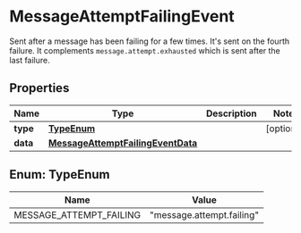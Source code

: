

# MessageAttemptFailingEvent

Sent after a message has been failing for a few times. It's sent on the fourth failure. It complements `message.attempt.exhausted` which is sent after the last failure.

## Properties

| Name | Type | Description | Notes |
|------------ | ------------- | ------------- | -------------|
|**type** | [**TypeEnum**](#TypeEnum) |  |  [optional] |
|**data** | [**MessageAttemptFailingEventData**](MessageAttemptFailingEventData.md) |  |  |



## Enum: TypeEnum

| Name | Value |
|---- | -----|
| MESSAGE_ATTEMPT_FAILING | &quot;message.attempt.failing&quot; |



